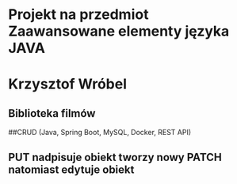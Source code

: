# Projekt na przedmiot Zaawansowane elementy języka JAVA
# Krzysztof Wróbel

## Biblioteka filmów

##CRUD (Java, Spring Boot, MySQL, Docker, REST API)

## PUT nadpisuje obiekt tworzy nowy PATCH natomiast edytuje obiekt
